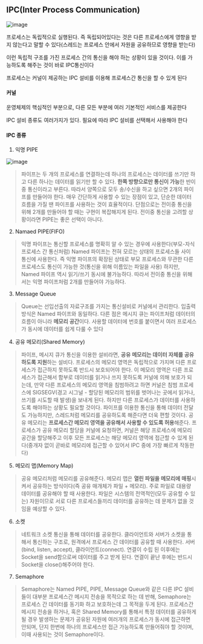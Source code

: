 ## IPC(Inter Process Communication)

![image](https://user-images.githubusercontent.com/67304980/133872308-4c2e6926-bc40-4b0d-95f7-2b10355ced54.png)


프로세스는 독립적으로 실행된다. 즉 독립되어있다는 것은 다른 프로세스에게 영향을 받지 않는다고 말할 수 있다(스레드는
프로세스 안에서 자원을 공유하므로 영향을 받는다)

이런 독립적 구조를 가진 프로세스 간의 통신을 해야 하는 상황이 있을 것이다. 이를 가능하도록 해주는 것이 바로 IPC통신이다

프로세스는 커널이 제공하는 IPC 설비를 이용해 프로세스간 통신을 할 수 있게 된다

#### 커널

운영체제의 핵심적인 부분으로, 다른 모든 부분에 여러 기본적인 서비스를 제공한다

IPC 설비 종류도 여러가지가 있다. 필요에 따라 IPC 설비를 선택해서 사용해야 한다

#### IPC 종류

1. 익명 PIPE

![image](https://user-images.githubusercontent.com/67304980/133872332-b43a5bbd-f6cc-4815-8375-7eeb6b96f289.png)

  > 파이프는 두 개의 프로세스를 연결하는데 하나의 프로세스는 데이터를 쓰기만 하고 다른 하나는 데이터를
  > 읽기만 할 수 있다. **한쪽 방향으로만 통신이 가능**한 반이중 통신이라고 부른다. 따라서 양쪽으로 모두 송/수신을
  > 하고 싶으면 2개의 파이프를 만들어야 한다. 매우 간단하게 사용할 수 있는 장점이 있고, 단순한 데이터 흐름을
  > 가질 땐 파이프를 사용하는 것이 효율적이다. 단점으로는 전이중 통신을 위해 2개를 만들어야 할 때는
  > 구현이 복잡해지게 된다. 전이중 통신을 고려할 상황이라면 PIPE는 좋은 선택이 아니다.

2. Namaed PIPE(FIFO)
  > 익명 파이프는 통신할 프로세스를 명확히 알 수 있는 경우에 사용한다(부모-자식 프로세스 간 통신처럼)
  > Named 파이프는 전혀 모르는 상태의 프로세스들 사이 통신에 사용한다. 즉 익명 파이프의 확장된 상태로 부모
  > 프로세스와 무관한 다른 프로세스도 통신이 가능한 것(통신을 위해 이름있는 파일을 사용)
  > 하지만, Named 파이프 역시 읽기/쓰기 동시에 불가능하다. 따라서 전이중 통신을 위해서는 익명 파이프처럼
  > 2개를 만들어야 가능하다. 

3. Message Queue
  > Queue는 선입선출의 자료구조를 가지는 통신설비로 커널에서 관리한다. 입출력 방식은 Named 파이프와 동일하다.
  > 다른 점은 메시지 큐는 파이프처럼 데이터의 흐름이 아니라 **메모리 공간**이다. 사용할 데이터에 번호를 붙이면서
  > 여러 프로세스가 동시에 데이터를 쉽게 다룰 수 있다

4. 공유 메모리(Shared Memory)
  > 파이프, 메시지 큐가 통신을 이용한 설비라면, **공유 메모리는 데이터 자체를 공유하도록 지원**하는 설비다.
  > 프로세스의 메모리 영역은 독립적으로 가지며 다른 프로세스가 접근하지 못하도록 반드시 보호되어야 한다. 이 메모리 영역은 다른 프로세스가 접근해서 함부로 데이터를 읽거나 쓰지 못하도록 커널에 의해 보호가 되는데, 만약 다른 프로세스의 메모리 영역을 침범하려고 하면 커널은 침범 프로세스에 SIGSEGV(경고 시그널 - 할당된 메모리의 범위를 벗어나는 곳에서 읽거나, 쓰기를 시도할 때 발생)을 보내게 된다.
  > 하지만 다른 프로세스가 데이터를 사용하도록 해야하는 상황도 필요할 것이다. 파이프를 이용한 통신을 통해 
  > 데이터 전달도 가능하지만, 스레드처럼 메모리를 공유하도록 해준다면 더욱 편할 것이다.
  > 공유 메모리는 **프로세스간 메모리 영역을 공유해서 사용할 수 있도록 허용**해준다.
  > 프로세스가 공유 메모리 할당을 커널에 요청하면, 커널은 해당 프로세스에 메모리 공간을 할당해주고 이후
  > 모든 프로세스는 해당 메모리 영역에 접근할 수 있게 된다(중개자 없이 곧바로 메모리에 접근할 수 있어서 IPC 중에 가장 빠르게 작동한다)

5. 메모리 맵(Memory Map)
  > 공유 메모리처럼 메모리를 공유해준다. 메모리 맵은 **열린 파일을 메모리에 매핑**시켜서 공유하는 방식이다(즉 공유
  > 매개체가 파일 + 메모리). 주로 파일로 대용량 데이터를 공유해야 할 때 사용한다. 파일은 시스템의 전역적인(모두 공유할 수 있는) 자원이므로 서로 다른 프로세스들끼리 데이터를 공유하는 데 문제가 없을 것임을 예상할 수 있다.

6. 소켓
  > 네트워크 소켓 통신을 통해 데이터를 공유한다. 클라이언트와 서버가 소켓을 통해서 통신하는 구조로, 원격에서
  > 프로세스 간 데이터를 공유할 때 사용한다. 서버(bind, listen, accept), 클라이언트(connect). 연결이 수립 된 이후에는 Socket을 send함으로써 데이터를 주고 받게 된다. 연결이 끝난 후에는 반드시 Socket을 close()해주어야 한다.

7. Semaphore
  > Semaphore는 Named PIPE, PIPE, Message Queue와 같은 다른 IPC 설비들이 대부분 프로세스간 메시지 전송을 목적으로 하는 데 반해, Semaphore는 프로세스 간 데이터를 동기화 하고 보호하는데 그 목적을 두게 된다. 프로세스간 메시지 전송을 하거나, 혹은 Shared Memory를 통해서 특정 데이터를 공유하게 될 경우 발생하는 문제가 공유된 자원에 여러개의 프로세스가 동시에 접근하면 안되며, 단지 한번에 하나의 프로세스만 접근 가능하도록 만들어줘야 할 것이며, 이때 사용되는 것이 Semaphore이다.



































